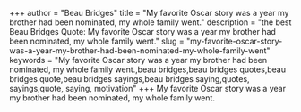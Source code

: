 +++
author = "Beau Bridges"
title = "My favorite Oscar story was a year my brother had been nominated, my whole family went."
description = "the best Beau Bridges Quote: My favorite Oscar story was a year my brother had been nominated, my whole family went."
slug = "my-favorite-oscar-story-was-a-year-my-brother-had-been-nominated-my-whole-family-went"
keywords = "My favorite Oscar story was a year my brother had been nominated, my whole family went.,beau bridges,beau bridges quotes,beau bridges quote,beau bridges sayings,beau bridges saying,quotes, sayings,quote, saying, motivation"
+++
My favorite Oscar story was a year my brother had been nominated, my whole family went.
